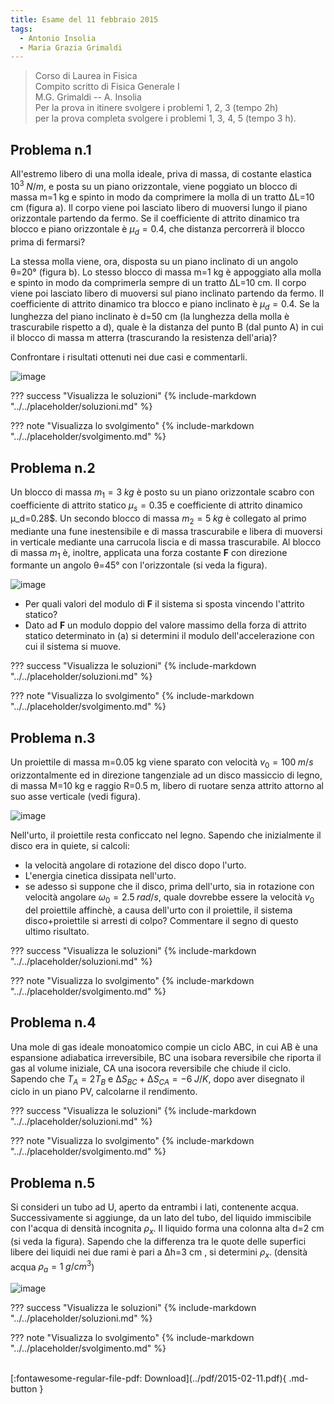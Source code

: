 ```yaml
---
title: Esame del 11 febbraio 2015
tags:
  - Antonio Insolia
  - Maria Grazia Grimaldi
---
```


>Corso di Laurea in Fisica <br>
Compito scritto di Fisica Generale I <br>
M.G. Grimaldi -- A. Insolia <br>
Per la prova in itinere svolgere i problemi 1, 2, 3 (tempo 2h) <br>
per la prova completa svolgere i problemi 1, 3, 4, 5 (tempo 3 h). <br>

## Problema n.1
All'estremo libero di una molla ideale, priva di massa, di costante elastica $10^3 \; N/m$, e posta su un piano orizzontale, viene poggiato un blocco di massa m=1 kg e spinto in modo da comprimere la molla di un tratto ∆L=10 cm (figura a). Il corpo viene poi lasciato libero di muoversi lungo il piano orizzontale partendo da fermo. Se il coefficiente di attrito dinamico tra blocco e piano orizzontale è $μ_d=0.4$, che distanza percorrerà il blocco prima di fermarsi?

La stessa molla viene, ora, disposta su un piano inclinato di un angolo θ=20° (figura b). Lo stesso blocco di massa m=1 kg è appoggiato alla molla e spinto in modo da comprimerla sempre di un tratto ∆L=10 cm. Il corpo viene poi lasciato libero di muoversi sul piano inclinato partendo da fermo. Il coefficiente di attrito dinamico tra blocco e piano inclinato è $μ_d=0.4$. Se la lunghezza del piano inclinato è d=50 cm (la lunghezza della molla è trascurabile rispetto a d), quale è la distanza del punto B (dal punto A) in cui il blocco di massa m atterra (trascurando la resistenza dell'aria)?

Confrontare i risultati ottenuti nei due casi e commentarli.

![image](https://user-images.githubusercontent.com/77018886/153405687-305577ce-869d-471f-8ddd-624c0c3018d3.png)

??? success "Visualizza le soluzioni"
    {% include-markdown "../../placeholder/soluzioni.md" %}

??? note "Visualizza lo svolgimento"
    {% include-markdown "../../placeholder/svolgimento.md" %}

## Problema n.2
Un blocco di massa $m_1=3 \; kg$ è posto su un piano orizzontale scabro con coefficiente di attrito statico $μ_s=0.35$ e coefficiente di attrito dinamico μ_d=0.28$. Un secondo blocco di massa $m_2=5 \; kg$ è collegato al primo mediante una fune inestensibile e di massa trascurabile e libera di muoversi in verticale mediante una carrucola liscia e di massa trascurabile. Al blocco di massa $m_1$ è, inoltre, applicata una forza costante **F** con direzione formante un angolo θ=45° con l'orizzontale (si veda la figura).

![image](https://user-images.githubusercontent.com/77018886/153405723-de1fa208-38e7-4d7b-8b32-092aa09cf40d.png)

- Per quali valori del modulo di **F** il sistema si sposta vincendo l'attrito statico?
- Dato ad **F** un modulo doppio del valore massimo della forza di attrito statico determinato in (a) si determini il modulo dell'accelerazione con cui il sistema si muove.

??? success "Visualizza le soluzioni"
    {% include-markdown "../../placeholder/soluzioni.md" %}

??? note "Visualizza lo svolgimento"
    {% include-markdown "../../placeholder/svolgimento.md" %}

## Problema n.3
Un proiettile di massa m=0.05 kg viene sparato con velocità $v_0=100 \; m/s$ orizzontalmente ed in direzione tangenziale ad un disco massiccio di legno, di massa M=10 kg e raggio R=0.5 m, libero di ruotare senza attrito attorno al suo asse verticale (vedi figura).

![image](https://user-images.githubusercontent.com/77018886/153405758-f77032e7-5432-47a9-ad81-b29990c56297.png)

Nell'urto, il proiettile resta conficcato nel legno. Sapendo che inizialmente il disco era in quiete, si calcoli:

- la velocità angolare di rotazione del disco dopo l'urto.
- L'energia cinetica dissipata nell'urto.
- se adesso si suppone che il disco, prima dell'urto, sia in rotazione con velocità angolare $ω_0=2.5 \; rad/s$, quale dovrebbe essere la velocità $v_0$ del proiettile affinchè, a causa dell'urto con il proiettile, il sistema disco+proiettile si arresti di colpo? Commentare il segno di questo ultimo risultato.

??? success "Visualizza le soluzioni"
    {% include-markdown "../../placeholder/soluzioni.md" %}

??? note "Visualizza lo svolgimento"
    {% include-markdown "../../placeholder/svolgimento.md" %}

## Problema n.4
Una mole di gas ideale monoatomico compie un ciclo ABC, in cui AB è una espansione adiabatica irreversibile, BC una isobara reversibile che riporta il gas al volume iniziale, CA una isocora reversibile che chiude il ciclo. Sapendo che $T_A=2 T_B$ e $∆S_{BC}+∆S_{CA}=-6 \; J/K$, dopo aver disegnato il ciclo in un piano PV, calcolarne il rendimento.

??? success "Visualizza le soluzioni"
    {% include-markdown "../../placeholder/soluzioni.md" %}

??? note "Visualizza lo svolgimento"
    {% include-markdown "../../placeholder/svolgimento.md" %}

## Problema n.5
Si consideri un tubo ad U, aperto da entrambi i lati, contenente acqua. Successivamente si aggiunge, da un lato del tubo, del liquido immiscibile con l'acqua di densità incognita $ρ_x$. Il liquido forma una colonna alta d=2 cm (si veda la figura). Sapendo che la differenza tra le quote delle superfici libere dei liquidi nei due rami è pari a ∆h=3 cm , si determini $ρ_x$. (densità acqua $ρ_a=1 \; g/cm^3$)

![image](https://user-images.githubusercontent.com/77018886/153405794-fe987877-8229-4dcc-93d4-dfafac0b1603.png)

??? success "Visualizza le soluzioni"
    {% include-markdown "../../placeholder/soluzioni.md" %}

??? note "Visualizza lo svolgimento"
    {% include-markdown "../../placeholder/svolgimento.md" %}

<br>
[:fontawesome-regular-file-pdf: Download](../pdf/2015-02-11.pdf){ .md-button }
